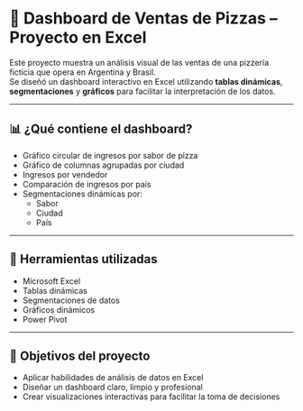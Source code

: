 # 🍕 Dashboard de Ventas de Pizzas – Proyecto en Excel

Este proyecto muestra un análisis visual de las ventas de una pizzería ficticia que opera en Argentina y Brasil.  
Se diseñó un dashboard interactivo en Excel utilizando **tablas dinámicas**, **segmentaciones** y **gráficos** para facilitar la interpretación de los datos.

---

## 📊 ¿Qué contiene el dashboard?

- Gráfico circular de ingresos por sabor de pizza
- Gráfico de columnas agrupadas por ciudad
- Ingresos por vendedor
- Comparación de ingresos por país
- Segmentaciones dinámicas por:
  - Sabor
  - Ciudad
  - País

---

## 🧰 Herramientas utilizadas

- Microsoft Excel
- Tablas dinámicas
- Segmentaciones de datos
- Gráficos dinámicos
- Power Pivot

---

## 🎯 Objetivos del proyecto

- Aplicar habilidades de análisis de datos en Excel
- Diseñar un dashboard claro, limpio y profesional
- Crear visualizaciones interactivas para facilitar la toma de decisiones




